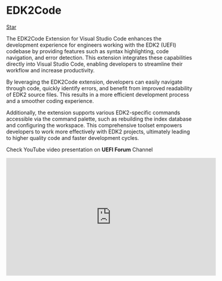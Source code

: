 # EDK2Code

<a class="github-button" href="https://github.com/intel/Edk2Code" data-size="large" data-show-count="true" aria-label="Star intel/Edk2Code on GitHub">Star</a>

The EDK2Code Extension for Visual Studio Code enhances the development experience for engineers working with the EDK2 (UEFI) codebase by providing features such as syntax highlighting, code navigation, and error detection. This extension integrates these capabilities directly into Visual Studio Code, enabling developers to streamline their workflow and increase productivity.

By leveraging the EDK2Code extension, developers can easily navigate through code, quickly identify errors, and benefit from improved readability of EDK2 source files. This results in a more efficient development process and a smoother coding experience.

Additionally, the extension supports various EDK2-specific commands accessible via the command palette, such as rebuilding the index database and configuring the workspace. This comprehensive toolset empowers developers to work more effectively with EDK2 projects, ultimately leading to higher quality code and faster development cycles.

Check YouTube video presentation on **UEFI Forum** Channel

<iframe width="560" height="315" src="https://www.youtube.com/embed/2Js9nSPKtd8?si=OfHLR3a0qOX1FzNb&amp;start=84" title="YouTube video player" frameborder="0" allow="accelerometer; autoplay; clipboard-write; encrypted-media; gyroscope; picture-in-picture; web-share" referrerpolicy="strict-origin-when-cross-origin" allowfullscreen></iframe>